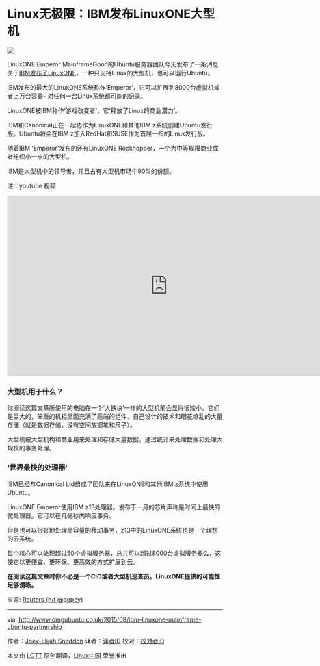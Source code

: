 Linux无极限：IBM发布LinuxONE大型机
================================================================================
![](http://www.omgubuntu.co.uk/wp-content/uploads/2015/08/Screenshot-2015-08-17-at-12.58.10.png)

LinuxONE Emperor MainframeGood的Ubuntu服务器团队今天发布了一条消息关于[IBM发布了LinuxONE][1]，一种只支持Linux的大型机，也可以运行Ubuntu。

IBM发布的最大的LinuxONE系统称作‘Emperor’，它可以扩展到8000台虚拟机或者上万台容器- 对任何一台Linux系统都可能的记录。

LinuxONE被IBM称作‘游戏改变者’，它‘释放了Linux的商业潜力’。

IBM和Canonical正在一起协作为LinuxONE和其他IBM z系统创建Ubuntu发行版。Ubuntu将会在IBM z加入RedHat和SUSE作为首屈一指的Linux发行版。

随着IBM ‘Emperor’发布的还有LinuxONE Rockhopper，一个为中等规模商业或者组织小一点的大型机。

IBM是大型机中的领导者，并且占有大型机市场中90%的份额。

注：youtube 视频
<iframe width="750" height="422" frameborder="0" allowfullscreen="" src="https://www.youtube.com/embed/2ABfNrWs-ns?feature=oembed"></iframe>

### 大型机用于什么？ ###

你阅读这篇文章所使用的电脑在一个‘大铁块’一样的大型机前会显得很矮小。它们是巨大的，笨重的机柜里面充满了高端的组件、自己设计的技术和眼花缭乱的大量存储（就是数据存储，没有空间放钢笔和尺子）。

大型机被大型机构和商业用来处理和存储大量数据，通过统计来处理数据和处理大规模的事务处理。

### ‘世界最快的处理器’ ###

IBM已经与Canonical Ltd组成了团队来在LinuxONE和其他IBM z系统中使用Ubuntu。

LinuxONE Emperor使用IBM z13处理器。发布于一月的芯片声称是时间上最快的微处理器。它可以在几毫秒内响应事务。

但是也可以很好地处理高容量的移动事务，z13中的LinuxONE系统也是一个理想的云系统。

每个核心可以处理超过50个虚拟服务器，总共可以超过8000台虚拟服务器么，这使它以更便宜，更环保、更高效的方式扩展到云。

**在阅读这篇文章时你不必是一个CIO或者大型机巡查员。LinuxONE提供的可能性足够清晰。**

来源: [Reuters (h/t @popey)][2]

--------------------------------------------------------------------------------

via: http://www.omgubuntu.co.uk/2015/08/ibm-linuxone-mainframe-ubuntu-partnership

作者：[Joey-Elijah Sneddon][a]
译者：[译者ID](https://github.com/译者ID)
校对：[校对者ID](https://github.com/校对者ID)

本文由 [LCTT](https://github.com/LCTT/TranslateProject) 原创翻译，[Linux中国](https://linux.cn/) 荣誉推出

[a]:https://plus.google.com/117485690627814051450/?rel=author
[1]:http://www-03.ibm.com/systems/z/announcement.html
[2]:http://www.reuters.com/article/2015/08/17/us-ibm-linuxone-idUSKCN0QM09P20150817
